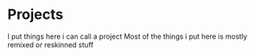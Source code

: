 # Projects
I put things here i can call a project
Most of the things i put here is mostly remixed or reskinned stuff
